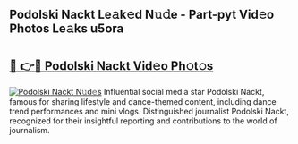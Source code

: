 ## Podolski Nackt Le𝚊k𝚎d N𝚞𝚍e - Part-pyt Vid𝚎o Photos Le𝚊ks u5ora

# <h2><a href="http://fb35lm6.evod.top/?m=Podolski+Nackt">🔗 👉🔴 Podolski Nackt Vid𝚎o Ph𝚘t𝚘s</a></h2>

[![Podolski Nackt N𝚞d𝚎s](https://i.imgur.com/8V9OHl7.gif)](http://fb35lm6.evod.top/?m=Podolski+Nackt)
Influential social media star Podolski Nackt, famous for sharing lifestyle and dance-themed content, including dance trend performances and mini vlogs. Distinguished journalist Podolski Nackt, recognized for their insightful reporting and contributions to the world of journalism. 
